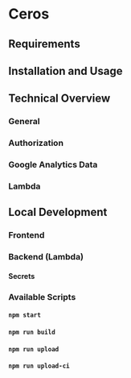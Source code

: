 # Ceros

## Requirements

## Installation and Usage

## Technical Overview

### General

### Authorization

### Google Analytics Data

### Lambda

## Local Development

### Frontend

### Backend (Lambda)

#### Secrets

### Available Scripts

#### `npm start`

#### `npm run build`

#### `npm run upload`

#### `npm run upload-ci`
